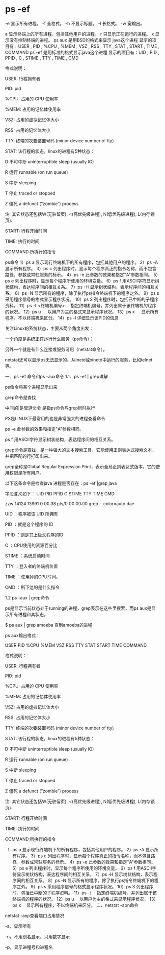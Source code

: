 
# ps -ef
-e 显示所有进程。
-f 全格式。
-h 不显示标题。
-l 长格式。
-w 宽输出。

a 显示终端上的所有进程，包括其他用户的进程。
r 只显示正在运行的进程。
x 显示没有控制终端的进程。
ps aux 是用BSD的格式来显示 java这个进程
显示的项目有：USER , PID , %CPU , %MEM , VSZ , RSS , TTY , STAT , START , TIME , COMMAND
ps -ef 是用标准的格式显示java这个进程
显示的项目有：UID , PID , PPID , C , STIME , TTY , TIME , CMD

格式说明：

USER: 行程拥有者

PID: pid

%CPU: 占用的 CPU 使用率

%MEM: 占用的记忆体使用率

VSZ: 占用的虚拟记忆体大小

RSS: 占用的记忆体大小

TTY: 终端的次要装置号码 (minor device number of tty)

STAT: 该行程的状态，linux的进程有5种状态：

D 不可中断 uninterruptible sleep (usually IO)

R 运行 runnable (on run queue)

S 中断 sleeping

T 停止 traced or stopped

Z 僵死 a defunct (”zombie”) process

注: 其它状态还包括W(无驻留页), <(高优先级进程), N(低优先级进程), L(内存锁页).

START: 行程开始时间

TIME: 执行的时间

COMMAND:所执行的指令

ps命令
1）ps a 显示现行终端机下的所有程序，包括其他用户的程序。
2）ps -A 显示所有程序。
3）ps c 列出程序时，显示每个程序真正的指令名称，而不包含路径，参数或常驻服务的标示。
4）ps -e 此参数的效果和指定"A"参数相同。
5）ps e 列出程序时，显示每个程序所使用的环境变量。
6）ps f 用ASCII字符显示树状结构，表达程序间的相互关系。
7）ps -H 显示树状结构，表示程序间的相互关系。
8）ps -N 显示所有的程序，除了执行ps指令终端机下的程序之外。
9）ps s 采用程序信号的格式显示程序状况。
10）ps S 列出程序时，包括已中断的子程序资料。
11）ps -t <终端机编号> 　指定终端机编号，并列出属于该终端机的程序的状况。
12）ps u 　 以用户为主的格式来显示程序状况。
13）ps x 　 显示所有程序，不以终端机来区分。
14）ps -l 详细显示该PID的信息




关注Linux的系统状态，主要从两个角度出发：

一个角度是系统正在运行什么服务（ps命令）；

另外一个就是有什么连接或服务可用（netstat命令）。

netstat还可以显示ps无法显示的、从inetd或xinetd中运行的服务，比如telnet等。

 
一、ps -ef 命令和ps -aux命令
1.1、ps -ef | grep详解

ps命令将某个进程显示出来

grep命令是查找

中间的|是管道命令 是指ps命令与grep同时执行

PS是LINUX下最常用的也是非常强大的进程查看命令

ps -e 此参数的效果和指定"A"参数相同。

ps f 用ASCII字符显示树状结构，表达程序间的相互关系。 

grep命令是查找，是一种强大的文本搜索工具，它能使用正则表达式搜索文本，并把匹配的行打印出来。

grep全称是Global Regular Expression Print，表示全局正则表达式版本，它的使用权限是所有用户。

以下这条命令是检查java 进程是否存在：ps -ef |grep java

字段含义如下：
UID       PID       PPID      C     STIME    TTY       TIME         CMD

zzw      14124   13991      0     00:38      pts/0      00:00:00    grep --color=auto dae

 

UID      ：程序被该 UID 所拥有

PID      ：就是这个程序的 ID 

PPID    ：则是其上级父程序的ID

C          ：CPU使用的资源百分比

STIME ：系统启动时间

TTY     ：登入者的终端机位置

TIME   ：使用掉的CPU时间。

CMD   ：所下达的是什么指令
 
1.2 ps -aux | grep命令

ps是显示当前状态处于running的进程，grep表示在这些里搜索，而ps aux是显示所有进程和其状态。

$ ps aux | grep amoeba        查到amoeba的进程

ps aux输出格式：

USER PID %CPU %MEM VSZ RSS TTY STAT START TIME COMMAND

 

格式说明：

USER: 行程拥有者

PID: pid

%CPU: 占用的 CPU 使用率

%MEM: 占用的记忆体使用率

VSZ: 占用的虚拟记忆体大小

RSS: 占用的记忆体大小

TTY: 终端的次要装置号码 (minor device number of tty)

 

STAT: 该行程的状态，linux的进程有5种状态：

D 不可中断 uninterruptible sleep (usually IO)

R 运行 runnable (on run queue)

S 中断 sleeping

T 停止 traced or stopped

Z 僵死 a defunct (”zombie”) process

注: 其它状态还包括W(无驻留页), <(高优先级进程), N(低优先级进程), L(内存锁页).

START: 行程开始时间

TIME: 执行的时间

COMMAND:所执行的指令

1) ps a 显示现行终端机下的所有程序，包括其他用户的程序。
2）ps -A 显示所有程序。 
3）ps c 列出程序时，显示每个程序真正的指令名称，而不包含路径，参数或常驻服务的标示。 
4）ps -e 此参数的效果和指定"A"参数相同。 
5）ps e 列出程序时，显示每个程序所使用的环境变量。 
6）ps f 用ASCII字符显示树状结构，表达程序间的相互关系。 
7）ps -H 显示树状结构，表示程序间的相互关系。 
8）ps -N 显示所有的程序，除了执行ps指令终端机下的程序之外。 
9）ps s 采用程序信号的格式显示程序状况。 
10）ps S 列出程序时，包括已中断的子程序资料。 
11）ps -t 　指定终端机编号，并列出属于该终端机的程序的状况。 
12）ps u 　以用户为主的格式来显示程序状况。 
13）ps x 　显示所有程序，不以终端机来区分。
二、netstat -apn命令

netstat -anp查看端口占用情况

-a，显示所有

-n，不用别名显示，只用数字显示

-p，显示进程号和进程名

